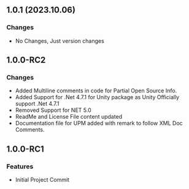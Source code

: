## 1.0.1 (2023.10.06)
### Changes
- No Changes, Just version changes

## 1.0.0-RC2
### Changes
- Added Multiline comments in code for Partial Open Source Info.
- Added Support for .Net 4.7.1 for Unity package as Unity Officially support .Net 4.7.1
- Removed Support for NET 5.0
- ReadMe and License File content updated
- Documentation file for UPM added with remark to follow XML Doc Comments.

## 1.0.0-RC1
### Features
* Initial Project Commit
